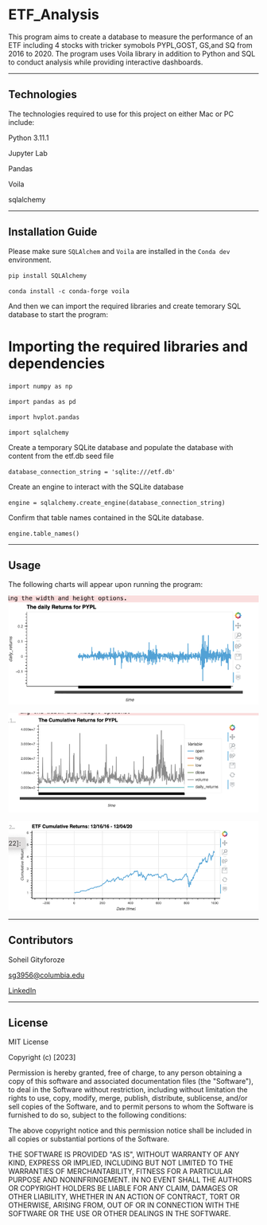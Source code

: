 # ETF_Analysis

This program aims to create a database to measure the performance of an ETF including 4 stocks with tricker symobols PYPL,GOST, GS,and SQ from 2016 to 2020. The program uses Voila library in addition to Python and SQL to conduct analysis while providing interactive dashboards.


---

## Technologies

The technologies required to use for this project on either Mac or PC include:

Python 3.11.1

Jupyter Lab

Pandas 

Voila 

sqlalchemy



---

## Installation Guide

Please make sure `SQLAlchem` and `Voila` are installed in the `Conda dev` environment.


`pip install SQLAlchemy`


`conda install -c conda-forge voila`


And then we can import the required libraries and create temorary SQL database to start the program:


# Importing the required libraries and dependencies


`import numpy as np`


`import pandas as pd`


`import hvplot.pandas`


`import sqlalchemy`

Create a temporary SQLite database and populate the database with content from the etf.db seed file


`database_connection_string = 'sqlite:///etf.db'`

 Create an engine to interact with the SQLite database


`engine = sqlalchemy.create_engine(database_connection_string)`

Confirm that table names contained in the SQLite database.


`engine.table_names()`





---

## Usage

The following charts will appear upon running the program:
 
 
 
 
![Screenshot](https://raw.githubusercontent.com/sg3956/ETF_Analysis/main/PYPL_Daily_Returns.png)






![Screenshot](https://raw.githubusercontent.com/sg3956/ETF_Analysis/main/PYPL_Cummulative_Return.png)






![Screenshot](https://raw.githubusercontent.com/sg3956/ETF_Analysis/main/ETF_Cumulative_Returns.png)





---

## Contributors

Soheil Gityforoze

sg3956@columbia.edu

[LinkedIn](https://www.linkedin.com/feed/)

---

## License

MIT License

Copyright (c) [2023]

Permission is hereby granted, free of charge, to any person obtaining a copy of this software and associated documentation files (the "Software"), to deal in the Software without restriction, including without limitation the rights to use, copy, modify, merge, publish, distribute, sublicense, and/or sell copies of the Software, and to permit persons to whom the Software is furnished to do so, subject to the following conditions:

The above copyright notice and this permission notice shall be included in all copies or substantial portions of the Software.

THE SOFTWARE IS PROVIDED "AS IS", WITHOUT WARRANTY OF ANY KIND, EXPRESS OR IMPLIED, INCLUDING BUT NOT LIMITED TO THE WARRANTIES OF MERCHANTABILITY, FITNESS FOR A PARTICULAR PURPOSE AND NONINFRINGEMENT. IN NO EVENT SHALL THE AUTHORS OR COPYRIGHT HOLDERS BE LIABLE FOR ANY CLAIM, DAMAGES OR OTHER
LIABILITY, WHETHER IN AN ACTION OF CONTRACT, TORT OR OTHERWISE, ARISING FROM, OUT OF OR IN CONNECTION WITH THE SOFTWARE OR THE USE OR OTHER DEALINGS IN THE SOFTWARE.
